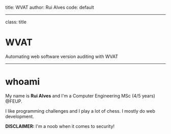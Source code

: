 title: WVAT
author: Rui Alves
code: default

---
class: title

# WVAT

Automating web software version auditing with WVAT

---

# whoami

My name is **Rui Alves** and I'm a Computer Engineering MSc (4/5 years) @FEUP. 

I like programming challenges and I play a lot of chess. I mostly do web development.

**DISCLAIMER:** I'm a noob when it comes to security!
